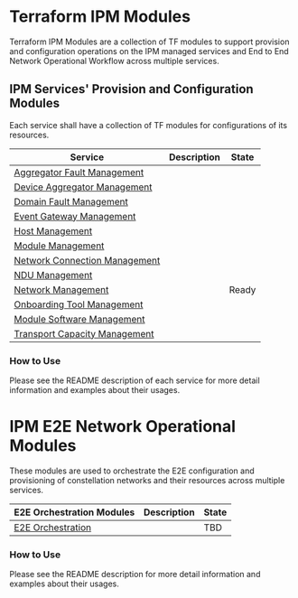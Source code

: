 # Terraform IPM Modules 
Terraform IPM Modules are a collection of TF modules to support provision and configuration operations on the IPM managed services and End to End Network Operational Workflow across multiple services. 

## IPM Services' Provision and Configuration Modules
Each service shall have a collection of TF modules for configurations of its resources.

| Service                                                   |  Description                                   | State  |
|-----------------------------------------------------------|------------------------------------------------|--------|
| [Aggregator Fault Management](aggregator-fault-mgnmt)     |                                                |        |
| [Device Aggregator Management](device-aggregator-mgnmt)   |                                                |        |
| [Domain Fault Management](domain-fault-mgnmt)             |                                                |        |
| [Event Gateway Management](event-gateway-mgnmt)           |                                                |        |
| [Host Management](host-mgnmt)                             |                                                |        |
| [Module Management](module-mgnmt)                         |                                                |        |
| [Network Connection Management](network-connection-mgnmt) |                                                |        |
| [NDU Management](ndu-mgnmt)                               |                                                |        |
| [Network Management](network-mgnmt)                       |                                                | Ready  |
| [Onboarding Tool Management](onboard-tool-mgnmt)          |                                                |        |
| [Module Software Management](module-software-mgnmt)       |                                                |        |
| [Transport Capacity Management](transport-capacity-mgnmt) |                                                |        |

### How to Use
Please see the README description of each service for more detail information and examples about their usages.

# IPM E2E Network Operational Modules
These modules are used to orchestrate the E2E configuration and provisioning of constellation networks and their resources across multiple services.

| E2E Orchestration Modules                                 |  Description                                   | State  |
|-----------------------------------------------------------|------------------------------------------------|--------|
| [E2E Orchestration](e2e-orchestration)                    |                                                | TBD    |

### How to Use
Please see the README description for more detail information and examples about their usages.